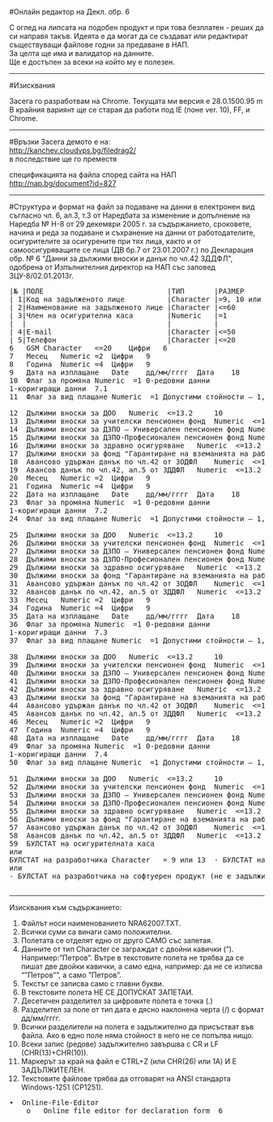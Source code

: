 #Онлайн редактор на Декл. обр. 6

С оглед на липсата на подобен продукт и при това безплатен - реших да си направя такъв.
Идеята е да могат да се създават или редактират съществуващи файлове годни за предаване в НАП.<br/>
За целта ще има и валидатор на данните.<br/>
Ще е достъпен за всеки на който му е полезен.

---
#Изисквания

Засега го разработвам на Chrome. Текущата ми версия е 28.0.1500.95 m<br/>
В крайния вариянт ще се старая да работи под IE (поне ver. 10), FF, и Chrome.

---
#Връзки
Засега демото е на:<br/>
http://kanchev.cloudvps.bg/filedrag2/<br/>
в последствие ще го преместя

спецификацията на файла според сайта на НАП<br/>
http://nap.bg/document?id=827<br/>

---
#Структура и формат на файл за подаване на данни в електронен вид
съгласно чл. 6, ал.3, т.3 от Наредбата за изменение и допълнение на Наредба № Н-8 от 29 декември 2005 г. за съдържанието, сроковете, начина и реда за подаване и съхранение на данни от работодателите, осигурителите за осигурените при тях лица, както и от самоосигуряващите се лица (ДВ бр.7 от 23.01.2007 г.) по Декларация обр. № 6 "Данни за дължими вноски и данък по чл.42 ЗДДФЛ", одобрена от Изпълнителния директор на НАП със заповед ЗЦУ-8/02.01.2013г.

<pre>
|№ |ПОЛЕ                             |ТИП       |РАЗМЕР        |СТОЙНОСТ                          |Съответства на поле № от декларация №6
| 1|Код на задълженото лице	         |Character |=9, 10 или 13 |9, 10 или 13 цифри                | 1
| 2|Наименование на задълженото лице |Character |<=60          |                                  | 2
| 3|Член на осигурителна каса        |Numeric   |=1            |0- не е член на осигурителна каса |
|  |                                 |          |              |1- член на осигурителна каса      | 3
| 4|E-mail                           |Character |<=50          |Символи отговарящи на конвенциите | 4
| 5|Телефон                          |Character |<=20          |Цифри                             | 5
6	GSM	Character	<=20	Цифри	6
7	Месец	Numeric	=2	Цифри	9
8	Година	Numeric	=4	Цифри	9
9	Дата на изплащане	Date	дд/мм/гггг	Дата	18
10	Флаг за промяна	Numeric	 =1	0-редовни данни
1-коригиращи данни	7.1
11	Флаг за вид плащане	Numeric	 =1	Допустими стойности – 1, 2, 3, 4, 5, 6 и 9	8.1

12	Дължими вноски за ДОО	Numeric	 <=13.2		10
13	Дължими вноски за учителски пенсионен фонд	Numeric	 <=13.2		11
14	Дължими вноски за ДЗПО – Универсален пенсионен фонд	Numeric	 <=13.2		12
15	Дължими вноски за ДЗПО-Професионален пенсионен фонд	Numeric	 <=13.2		13
16	Дължими вноски за здравно осигуряване	Numeric	 <=13.2		14
17	Дължими вноски за фонд "Гарантиране на вземанията на работниците и служителите”	Numeric	 <=13.2		15
18	Авансово удържан данък по чл.42 от ЗОДФЛ	Numeric	 <=13.2		16
19	Авансов данък по чл.42, ал.5 от ЗДДФЛ	Numeric	 <=13.2		17
20	Месец	Numeric	=2	Цифри	9
21	Година	Numeric	=4	Цифри	9
22	Дата на изплащане	Date	дд/мм/гггг	Дата	18
23	Флаг за промяна	Numeric	 =1	0-редовни данни
1-коригиращи данни	7.2
24	Флаг за вид плащане	Numeric	 =1	Допустими стойности – 1, 2, 3, 4, 5, 6 и 9	8.2

25	Дължими вноски за ДОО	Numeric	 <=13.2		10
26	Дължими вноски за учителски пенсионен фонд	Numeric	 <=13.2		11
27	Дължими вноски за ДЗПО – Универсален пенсионен фонд	Numeric	 <=13.2		12
28	Дължими вноски за ДЗПО-Професионален пенсионен фонд	Numeric	 <=13.2		13
29	Дължими вноски за здравно осигуряване	Numeric	 <=13.2		14
30	Дължими вноски за фонд "Гарантиране на вземанията на работниците и служителите”	Numeric	 <=13.2		15
31	Авансово удържан данък по чл.42 от ЗОДФЛ	Numeric	 <=13.2		16
32	Авансов данък по чл.42, ал.5 от ЗДДФЛ	Numeric	 <=13.2		17
33	Месец	Numeric	=2	Цифри	9
34	Година	Numeric	=4	Цифри	9
35	Дата на изплащане	Date	дд/мм/гггг	Дата	18
36	Флаг за промяна	Numeric	 =1	0-редовни данни
1-коригиращи данни	7.3
37	Флаг за вид плащане	Numeric	 =1	Допустими стойности – 1, 2, 3, 4, 5, 6 и 9	8.3

38	Дължими вноски за ДОО	Numeric	 <=13.2		10
39	Дължими вноски за учителски пенсионен фонд	Numeric	 <=13.2		11
40	Дължими вноски за ДЗПО – Универсален пенсионен фонд	Numeric	 <=13.2		12
41	Дължими вноски за ДЗПО-Професионален пенсионен фонд	Numeric	 <=13.2		13
42	Дължими вноски за здравно осигуряване	Numeric	 <=13.2		14
43	Дължими вноски за фонд "Гарантиране на вземанията на работниците и служителите”	Numeric	 <=13.2		15
44	Авансово удържан данък по чл.42 от ЗОДФЛ	Numeric	 <=13.2		16
45	Авансов данък по чл.42, ал.5 от ЗДДФЛ	Numeric	 <=13.2		17
46	Месец	Numeric	=2	Цифри	9
47	Година	Numeric	=4	Цифри	9
48	Дата на изплащане	Date	дд/мм/гггг	Дата	18
49	Флаг за промяна	Numeric	 =1	0-редовни данни
1-коригиращи данни	7.4
50	Флаг за вид плащане	Numeric	 =1	Допустими стойности – 1, 2, 3, 4, 5, 6 и 9	8.4

51	Дължими вноски за ДОО	Numeric	 <=13.2		10
52	Дължими вноски за учителски пенсионен фонд	Numeric	 <=13.2		11
53	Дължими вноски за ДЗПО – Универсален пенсионен фонд	Numeric	 <=13.2		12
54	Дължими вноски за ДЗПО-Професионален пенсионен фонд	Numeric	 <=13.2		13
55	Дължими вноски за здравно осигуряване	Numeric	 <=13.2		14
56	Дължими вноски за фонд "Гарантиране на вземанията на работниците и служителите”	Numeric	 <=13.2		15
57	Авансово удържан данък по чл.42 от ЗОДФЛ	Numeric	 <=13.2		16
58	Авансов данък по чл.42, ал.5 от ЗДДФЛ	Numeric	 <=13.2		17
59	БУЛСТАТ на осигурителната каса
или
БУЛСТАТ на разработчика	Character	= 9 или 13	- БУЛСТАТ на осигурителната каса (задължително при наличие на код 1 в поле No.3)
или 
- БУЛСТАТ на разработчика на софтуерен продукт (не е задължително)	

</pre>
---
Изисквания към съдържанието:

1.	Файлът  носи наименованието NRA62007.TXT.<br/>
2.	Всички суми са винаги само положителни.<br/>
3.	Полетата се отделят едно от друго САМО със запетая.<br/>
4.	Данните от тип Character се заграждат с двойни кавички (“). Например:”Петров”. Вътре в текстовите полета не трябва да се пишат две двойки кавички, а само една, например: да не се изписва “”Петров””, а само ”Петров”.<br/>
5.	Текстът се записва само с главни букви.<br/>
6.	В текстовите полета НЕ СЕ ДОПУСКАТ ЗАПЕТАИ.<br/>
7.	Десетичен разделител за цифровите полета е точка  (.)<br/>
8.	Разделител за поле от тип дата е дясно наклонена черта (/) с формат дд/мм/гггг.<br/>
9.	Всички разделители на полета е задължително да присъстват във файла. Ако в едно поле няма стойност в него не се попълва нищо.<br/>
10.	Всеки запис (редове) задължително завършва с CR и LF (CHR(13)+CHR(10)).<br/>
11.	Маркерът за край на файл е CTRL+Z (или CHR(26) или 1А) И Е ЗАДЪЛЖИТЕЛЕН.<br/>
12.	Текстовите файлове трябва да отговарят на ANSI стандарта Windows-1251 (CP1251).<br/>

<pre>
•  Online-File-Editor 
	o	Online file editor for declaration form  6
</pre>
